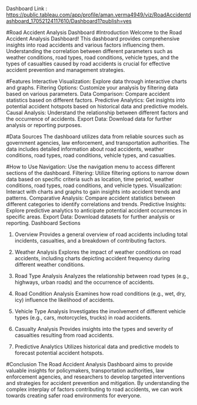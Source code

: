 Dashboard Link : https://public.tableau.com/app/profile/aman.verma4949/viz/RoadAccidentdashboard_17052124117610/Dashboard1?publish=yes


#Road Accident Analysis Dashboard
#Introduction
Welcome to the Road Accident Analysis Dashboard! This dashboard provides comprehensive insights into road accidents and various factors influencing them. Understanding the correlation between different parameters such as weather conditions, road types, road conditions, vehicle types, and the types of casualties caused by road accidents is crucial for effective accident prevention and management strategies.

#Features
Interactive Visualization: Explore data through interactive charts and graphs.
Filtering Options: Customize your analysis by filtering data based on various parameters.
Data Comparison: Compare accident statistics based on different factors.
Predictive Analytics: Get insights into potential accident hotspots based on historical data and predictive models.
Causal Analysis: Understand the relationship between different factors and the occurrence of accidents.
Export Data: Download data for further analysis or reporting purposes.

#Data Sources
The dashboard utilizes data from reliable sources such as government agencies, law enforcement, and transportation authorities. The data includes detailed information about road accidents, weather conditions, road types, road conditions, vehicle types, and casualties.

#How to Use
Navigation: Use the navigation menu to access different sections of the dashboard.
Filtering: Utilize filtering options to narrow down data based on specific criteria such as location, time period, weather conditions, road types, road conditions, and vehicle types.
Visualization: Interact with charts and graphs to gain insights into accident trends and patterns.
Comparative Analysis: Compare accident statistics between different categories to identify correlations and trends.
Predictive Insights: Explore predictive analytics to anticipate potential accident occurrences in specific areas.
Export Data: Download datasets for further analysis or reporting.
Dashboard Sections
1. Overview
Provides a general overview of road accidents including total incidents, casualties, and a breakdown of contributing factors.

2. Weather Analysis
Explores the impact of weather conditions on road accidents, including charts depicting accident frequency during different weather conditions.

3. Road Type Analysis
Analyzes the relationship between road types (e.g., highways, urban roads) and the occurrence of accidents.

4. Road Condition Analysis
Examines how road conditions (e.g., wet, dry, icy) influence the likelihood of accidents.

5. Vehicle Type Analysis
Investigates the involvement of different vehicle types (e.g., cars, motorcycles, trucks) in road accidents.

6. Casualty Analysis
Provides insights into the types and severity of casualties resulting from road accidents.

7. Predictive Analytics
Utilizes historical data and predictive models to forecast potential accident hotspots.

#Conclusion
The Road Accident Analysis Dashboard aims to provide valuable insights for policymakers, transportation authorities, law enforcement agencies, and researchers to develop targeted interventions and strategies for accident prevention and mitigation. By understanding the complex interplay of factors contributing to road accidents, we can work towards creating safer road environments for everyone.
